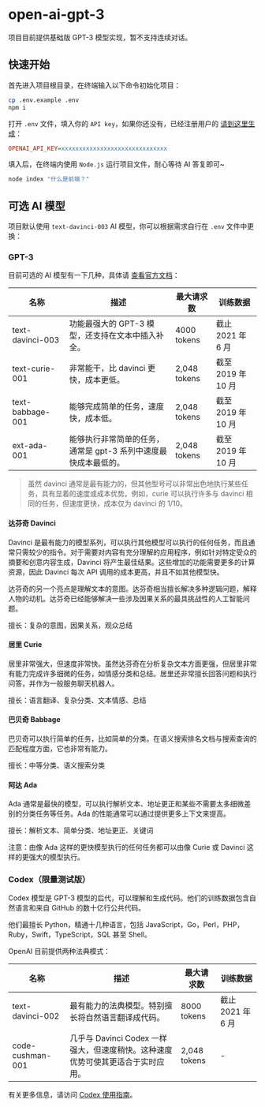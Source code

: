 # open-ai-gpt-3

项目目前提供基础版 GPT-3 模型实现，暂不支持连续对话。

## 快速开始

首先进入项目根目录，在终端输入以下命令初始化项目：

```bash
cp .env.example .env
npm i
```

打开 `.env` 文件，填入你的 `API key`，如果你还没有，已经注册用户的 [请到这里生成](https://platform.openai.com/account/api-keys)：

```ini
OPENAI_API_KEY=xxxxxxxxxxxxxxxxxxxxxxxxxxxxxx
```

填入后，在终端内使用 `Node.js` 运行项目文件，耐心等待 AI 答复即可~

```bash
node index "什么是前端？"
```

## 可选 AI 模型

项目默认使用 `text-davinci-003` AI 模型，你可以根据需求自行在 `.env` 文件中更换：

### GPT-3

目前可选的 AI 模型有一下几种，具体请 [查看官方文档](https://platform.openai.com/docs/models/gpt-3)：

| 名称             | 描述                                                            | 最大请求数   | 训练数据           |
| ---------------- | --------------------------------------------------------------- | ------------ | ------------------ |
| text-davinci-003 | 功能最强大的 GPT-3 模型，还支持在文本中插入补全。               | 4000 tokens  | 截止 2021 年 6 月  |
| text-curie-001   | 非常能干，比 davinci 更快，成本更低。                           | 2,048 tokens | 截至 2019 年 10 月 |
| text-babbage-001 | 能够完成简单的任务，速度快，成本低。                            | 2,048 tokens | 截至 2019 年 10 月 |
| ext-ada-001      | 能够执行非常简单的任务，通常是 gpt-3 系列中速度最快成本最低的。 | 2,048 tokens | 截至 2019 年 10 月 |

> 虽然 davinci 通常是最有能力的，但其他型号可以非常出色地执行某些任务，具有显着的速度或成本优势。例如，curie 可以执行许多与 davinci 相同的任务，但速度更快，成本仅为 davinci 的 1/10。

#### 达芬奇 Davinci

Davinci 是最有能力的模型系列，可以执行其他模型可以执行的任何任务，而且通常只需较少的指令。对于需要对内容有充分理解的应用程序，例如针对特定受众的摘要和创意内容生成，Davinci 将产生最佳结果。这些增加的功能需要更多的计算资源，因此 Davinci 每次 API 调用的成本更高，并且不如其他模型快。

达芬奇的另一个亮点是理解文本的意图。达芬奇相当擅长解决多种逻辑问题，解释人物的动机。达芬奇已经能够解决一些涉及因果关系的最具挑战性的人工智能问题。

擅长：复杂的意图，因果关系，观众总结

#### 居里 Curie

居里非常强大，但速度非常快。虽然达芬奇在分析复杂文本方面更强，但居里非常有能力完成许多细微的任务，如情感分类和总结。居里还非常擅长回答问题和执行问答，并作为一般服务聊天机器人。

擅长：语言翻译、复杂分类、文本情感、总结

#### 巴贝奇 Babbage

巴贝奇可以执行简单的任务，比如简单的分类。在语义搜索排名文档与搜索查询的匹配程度方面，它也非常有能力。

擅长：中等分类、语义搜索分类

#### 阿达 Ada

Ada 通常是最快的模型，可以执行解析文本、地址更正和某些不需要太多细微差别的分类任务等任务。Ada 的性能通常可以通过提供更多上下文来提高。

擅长：解析文本、简单分类、地址更正、关键词

注意：由像 Ada 这样的更快模型执行的任何任务都可以由像 Curie 或 Davinci 这样的更强大的模型执行。

### Codex（限量测试版）

Codex 模型是 GPT-3 模型的后代，可以理解和生成代码。他们的训练数据包含自然语言和来自 GitHub 的数十亿行公共代码。

他们最擅长 Python，精通十几种语言，包括 JavaScript，Go，Perl，PHP，Ruby，Swift，TypeScript，SQL 甚至 Shell。

OpenAI 目前提供两种法典模式：

| 名称             | 描述                                                                            | 最大请求数   | 训练数据          |
| ---------------- | ------------------------------------------------------------------------------- | ------------ | ----------------- |
| text-davinci-002 | 最有能力的法典模型。特别擅长将自然语言翻译成代码。                              | 8000 tokens  | 截止 2021 年 6 月 |
| code-cushman-001 | 几乎与 Davinci Codex 一样强大，但速度稍快。这种速度优势可使其更适合于实时应用。 | 2,048 tokens | -                 |

有关更多信息，请访问 [Codex 使用指南](https://platform.openai.com/docs/guides/code)。
